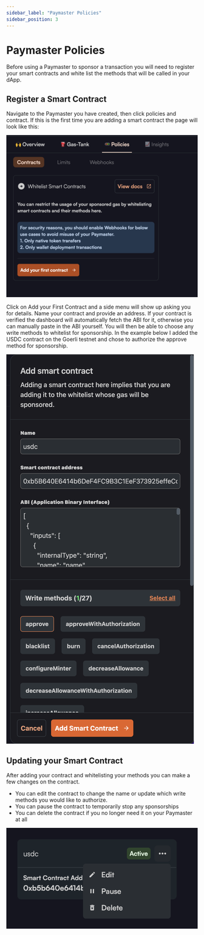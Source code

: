 ```yaml
---
sidebar_label: "Paymaster Policies"
sidebar_position: 3
---
```


# Paymaster Policies

Before using a Paymaster to sponsor a transaction you will need to register your smart contracts and white list the methods that will be called in your dApp.

## Register a Smart Contract

Navigate to the Paymaster you have created, then click policies and contract. If this is the first time you are adding a smart contract the page will look like this:

![new contract](../images/contracts/new_contract.png)

Click on Add your First Contract and a side menu will show up asking you for details. Name your contract and provide an address. If your contract is verified the dashboard will automatically fetch the ABI for it, otherwise you can manually paste in the ABI yourself. You will then be able to choose any write methods to whitelist for sponsorship. In the example below I added the USDC contract on the Goerli testnet and chose to authorize the approve method for sponsorship.

![add contract](../images/contracts/add_contract.png)

## Updating your Smart Contract

After adding your contract and whitelisting your methods you can make a few changes on the contract.

- You can edit the contract to change the name or update which write methods you would like to authorize.
- You can pause the contract to temporarily stop any sponsorships
- You can delete the contract if you no longer need it on your Paymaster at all

![update contract](../images/contracts/changes.png)
